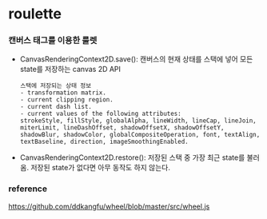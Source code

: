 # roulette

### 캔버스 태그를 이용한 룰렛


- CanvasRenderingContext2D.save(): 캔버스의 현재 상태를 스택에 넣어 모든 state를 저장하는 canvas 2D API
  ```
  스택에 저장되는 상태 정보
  - transformation matrix.
  - current clipping region.
  - current dash list.
  - current values of the following attributes: 
  strokeStyle, fillStyle, globalAlpha, lineWidth, lineCap, lineJoin, miterLimit, lineDashOffset, shadowOffsetX, shadowOffsetY, shadowBlur, shadowColor, globalCompositeOperation, font, textAlign, textBaseline, direction, imageSmoothingEnabled.
  ```
- CanvasRenderingContext2D.restore(): 저장된 스택 중 가장 최근 state를 불러옴. 저장된 state가 없다면 아무 동작도 하지 않는다.


### reference
https://github.com/ddkangfu/wheel/blob/master/src/wheel.js